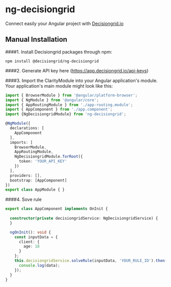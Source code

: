# ng-decisiongrid
Connect easily your Angular project with [Decisiongrid.io](https://decisiongrid.io)


## Manual Installation

####1. Install Decisiongrid packages through npm:
````shell
npm install @decisiongrid/ng-decisiongrid
````
####2. Generate API key here (https://app.decisiongrid.io/api-keys)

####3. Import the ClarityModule into your Angular application's module. Your application's main module might look like this:
````typescript
import { BrowserModule } from '@angular/platform-browser';
import { NgModule } from '@angular/core';
import { AppRoutingModule } from './app-routing.module';
import { AppComponent } from './app.component';
import {NgDecisiongridModule} from 'ng-decisiongrid';

@NgModule({
  declarations: [
    AppComponent
  ],
  imports: [
    BrowserModule,
    AppRoutingModule,
    NgDecisiongridModule.forRoot({
      token: 'YOUR_API_KEY'
    })
  ],
  providers: [],
  bootstrap: [AppComponent]
})
export class AppModule { }
````



####4. Sove rule
````typescript
export class AppComponent implements OnInit {
  
  constructor(private decisiongridService: NgDecisiongridService) {
  }

  ngOnInit(): void {
    const inputData = {
      client: {
        age: 18
      }
    };
    this.decisiongridService.solveRule(inputData, 'YOUR_RULE_ID').then(data => {
      console.log(data);
    });
  }
}
````
